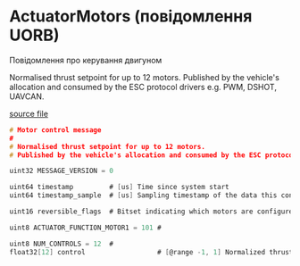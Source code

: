 # ActuatorMotors (повідомлення UORB)

Повідомлення про керування двигуном

Normalised thrust setpoint for up to 12 motors.
Published by the vehicle's allocation and consumed by the ESC protocol drivers e.g. PWM, DSHOT, UAVCAN.

[source file](https://github.com/PX4/PX4-Autopilot/blob/main/msg/versioned/ActuatorMotors.msg)

```c
# Motor control message
#
# Normalised thrust setpoint for up to 12 motors.
# Published by the vehicle's allocation and consumed by the ESC protocol drivers e.g. PWM, DSHOT, UAVCAN.

uint32 MESSAGE_VERSION = 0

uint64 timestamp         # [us] Time since system start
uint64 timestamp_sample  # [us] Sampling timestamp of the data this control response is based on

uint16 reversible_flags  # Bitset indicating which motors are configured to be reversible

uint8 ACTUATOR_FUNCTION_MOTOR1 = 101 #

uint8 NUM_CONTROLS = 12  #
float32[12] control                  # [@range -1, 1] Normalized thrust. where 1 means maximum positive thrust, -1 maximum negative (if not supported by the output, <0 maps to NaN). NaN maps to disarmed (stop the motors)

```

